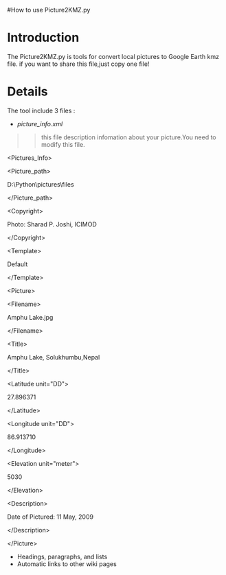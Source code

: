 #How to use Picture2KMZ.py

# Introduction #
The Picture2KMZ.py is tools for convert local pictures to Google Earth kmz file.
if you want to share this file,just copy one file!


# Details #

The tool include 3 files :
  * _picture\_info.xml_
> > this file description infomation about your picture.You need to modify this file.
<?xml version="1.0" encoding="utf-8"?>


<Pictures\_Info>



> 

<Picture\_path>

D:\Python\pictures\files

</Picture\_path>


> 

&lt;Copyright&gt;

Photo: Sharad P. Joshi, ICIMOD

&lt;/Copyright&gt;


> 

&lt;Template&gt;

Default

&lt;/Template&gt;


> 

&lt;Picture&gt;


> > 

&lt;Filename&gt;

Amphu Lake.jpg

&lt;/Filename&gt;


> > 

&lt;Title&gt;

Amphu Lake, Solukhumbu,Nepal

&lt;/Title&gt;


> > 

&lt;Latitude unit="DD"&gt;

27.896371

&lt;/Latitude&gt;


> > 

&lt;Longitude unit="DD"&gt;

86.913710

&lt;/Longitude&gt;


> > 

&lt;Elevation unit="meter"&gt;

5030

&lt;/Elevation&gt;


> > 

&lt;Description&gt;

Date of Pictured: 11 May, 2009

&lt;/Description&gt;



> 

&lt;/Picture&gt;


  * Headings, paragraphs, and lists
  * Automatic links to other wiki pages